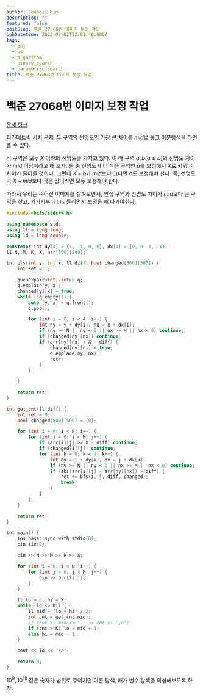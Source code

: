 ```yaml
---
author: Seungil Kim
description: ""
featured: false
postSlug: 백준 27068번 이미지 보정 작업
pubDatetime: 2023-07-02T12:01:40.000Z
tags:
  - boj
  - ps
  - algorithm
  - binary_search
  - parametric_search
title: 백준 27068번 이미지 보정 작업
---
```

# 백준 27068번 이미지 보정 작업

[문제 링크](https://www.acmicpc.net/problem/27068)

파라메트릭 서치 문제. 두 구역의 선명도의 가장 큰 차이를 $mid$로 놓고 이분탐색을 하면 풀 수 있다.

각 구역은 모두 $X$ 이하의 선명도를 가지고 있다. 이 때 구역 $a, b (a\le b)$의 선명도 차이가 $mid$ 이상이라고 해 보자. 둘 중 선명도가 더 작은 구역인 $a$를 보정해서 $X$로 키워야 차이가 줄어들 것이다. 그런데 $X-b$가 $mid$보다 크다면 $b$도 보정해야 한다. 즉, 선명도가 $X - mid$보다 작은 값이라면 모두 보정해야 한다.

따라서 우리는 주어진 이미지를 살펴보면서, 인접 구역과 선명도 차이가 $mid$보다 큰 구역을 찾고, 거기서부터 `bfs` 돌리면서 보정을 해 나가야한다.

```cpp
#include <bits/stdc++.h>

using namespace std;
using ll = long long;
using ld = long double;

constexpr int dy[4] = {1, -1, 0, 0}, dx[4] = {0, 0, 1, -1};
ll N, M, K, X, arr[500][500];

int bfs(int y, int x, ll diff, bool changed[500][500]) {
    int ret = 1;

    queue<pair<int, int>> q;
    q.emplace(y, x);
    changed[y][x] = true;
    while (!q.empty()) {
        auto [y, x] = q.front();
        q.pop();

        for (int i = 0; i < 4; i++) {
            int ny = y + dy[i], nx = x + dx[i];
            if (ny >= N || ny < 0 || nx >= M || nx < 0) continue;
            if (changed[ny][nx]) continue;
            if (arr[ny][nx] < X - diff) {
                changed[ny][nx] = true;
                q.emplace(ny, nx);
                ret++;
            }
        }

    }

    return ret;
}

int get_cnt(ll diff) {
    int ret = 0;
    bool changed[500][500] = {0};

    for (int i = 0; i < N; i++) {
        for (int j = 0; j < M; j++) {
            if (arr[i][j] >= X - diff) continue;
            if (changed[i][j]) continue;
            for (int k = 0; k < 4; k++) {
                int ny = i + dy[k], nx = j + dx[k];
                if (ny >= N || ny < 0 || nx >= M || nx < 0) continue;
                if (abs(arr[i][j] - arr[ny][nx]) > diff) {
                    ret += bfs(i, j, diff, changed);
                    break;
                }
            }
        }
    }

    return ret;
}

int main() {
    ios_base::sync_with_stdio(0);
    cin.tie(0);

    cin >> N >> M >> K >> X;

    for (int i = 0; i < N; i++) {
        for (int j = 0; j < M; j++) {
            cin >> arr[i][j];
        }
    }

    ll lo = 0, hi = X;
    while (lo <= hi) {
        ll mid = (lo + hi) / 2;
        int cnt = get_cnt(mid);
        // cout << mid << ' ' << cnt << '\n';
        if (cnt > K) lo = mid + 1;
        else hi = mid - 1;
    }

    cout << lo << '\n';

    return 0;
}
```

$10^9, 10^{18}$ 같은 숫자가 범위로 주어지면 이분 탐색, 매개 변수 탐색을 의심해보도록 하자.
